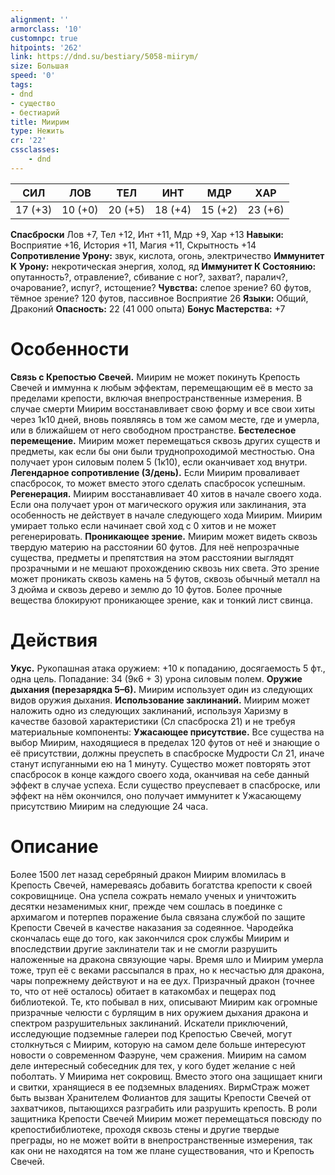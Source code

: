 ```yaml
---
alignment: ''
armorclass: '10'
customnpc: true
hitpoints: '262'
link: https://dnd.su/bestiary/5058-miirym/
size: Большая
speed: '0'
tags:
- dnd
- существо
- бестиарий
title: Миирим
type: Нежить
cr: '22'
cssclasses:
    - dnd
---
```



| СИЛ | ЛОВ | ТЕЛ | ИНТ | МДР | ХАР |
|---|---|---|---|---|---|
| 17 (+3) | 10 (+0) | 20 (+5) | 18 (+4) | 15 (+2) | 23 (+6) |
**Спасброски** Лов +7, Тел +12, Инт +11, Мдр +9, Хар +13
**Навыки:** Восприятие +16, История +11, Магия +11, Скрытность +14
**Сопротивление Урону:** звук, кислота, огонь, электричество
**Иммунитет К Урону:** некротическая энергия, холод, яд
**Иммунитет К Состоянию:** опутанность?, отравление?, сбивание с ног?, захват?, паралич?, очарование?, испуг?, истощение?
**Чувства:** слепое зрение? 60 футов, тёмное зрение? 120 футов, пассивное Восприятие 26
**Языки:** Общий, Драконий
**Опасность:** 22 (41 000 опыта)
**Бонус Мастерства:** +7


# Особенности
**Связь с Крепостью Свечей.** Миирим не может покинуть Крепость Свечей и иммунна к любым эффектам, перемещающим её в место за пределами крепости, включая внепространственные измерения. В случае смерти Миирим восстанавливает свою форму и все свои хиты через 1к10 дней, вновь появляясь в том же самом месте, где и умерла, или в ближайшем от него свободном пространстве.
**Бестелесное перемещение.** Миирим может перемещаться сквозь других существ и предметы, как если бы они были труднопроходимой местностью. Она получает урон силовым полем 5 (1к10), если оканчивает ход внутри.
**Легендарное сопротивление (3/день).** Если Миирим проваливает спасбросок, то может вместо этого сделать спасбросок успешным.
**Регенерация.** Миирим восстанавливает 40 хитов в начале своего хода. Если она получает урон от магического оружия или заклинания, эта особенность не действует в начале следующего хода Миирим. Миирим умирает только если начинает свой ход с 0 хитов и не может регенерировать.
**Проникающее зрение.** Миирим может видеть сквозь твердую материю на расстоянии 60 футов. Для неё непрозрачные существа, предметы и препятствия на этом расстоянии выглядят прозрачными и не мешают прохождению сквозь них света. Это зрение может проникать сквозь камень на 5 футов, сквозь обычный металл на 3 дюйма и сквозь дерево и землю до 10 футов. Более прочные вещества блокируют проникающее зрение, как и тонкий лист свинца.


# Действия
**Укус.** Рукопашная атака оружием: +10 к попаданию, досягаемость 5 фт., одна цель. Попадание: 34 (9к6 + 3) урона силовым полем.
**Оружие дыхания (перезарядка 5–6).** Миирим использует один из следующих видов оружия дыхания.
**Использование заклинаний.** Миирим может наложить одно из следующих заклинаний, используя Харизму в качестве базовой характеристики (Сл спасброска 21) и не требуя материальные компоненты:
**Ужасающее присутствие.** Все существа на выбор Миирим, находящиеся в пределах 120 футов от неё и знающие о её присутствии, должны преуспеть в спасброске Мудрости Сл 21, иначе станут испуганными ею на 1 минуту. Существо может повторять этот спасбросок в конце каждого своего хода, оканчивая на себе данный эффект в случае успеха. Если существо преуспевает в спасброске, или эффект на нём окончился, оно получает иммунитет к Ужасающему присутствию Миирим на следующие 24 часа.


# Описание
Более 1500 лет назад серебряный дракон Миирим вломилась в Крепость Свечей, намереваясь добавить богатства крепости к своей сокровищнице. Она успела сожрать немало ученых и уничтожить десятки незаменимых книг, прежде чем сошлась в поединке с архимагом и потерпев поражение была связана службой по защите Крепости Свечей в качестве наказания за содеянное. Чародейка скончалась еще до того, как закончился срок службы Миирим и впоследствии другие заклинатели так и не смогли разрушить наложенные на дракона связующие чары. Время шло и Миирим умерла тоже, труп её с веками рассыпался в прах, но к несчастью для дракона, чары попрежнему действуют и на ее дух. Призрачный дракон (точнее то, что от неё осталось) обитает в катакомбах и пещерах под библиотекой. Те, кто побывал в них, описывают Миирим как огромные призрачные челюсти с бурлящим в них оружием дыхания дракона и спектром разрушительных заклинаний. Искатели приключений, исследующие подземные галереи под Крепостью Свечей, могут столкнуться с Миирим, которую на самом деле больше интересуют новости о современном Фаэруне, чем сражения. Миирим на самом деле интересный собеседник для тех, у кого будет желание с ней поболтать. У Миирима нет сокровищ. Вместо этого она защищает книги и свитки, хранящиеся в ее подземных владениях. ВирмСтраж может быть вызван Хранителем Фолиантов для защиты Крепости Свечей от захватчиков, пытающихся разграбить или разрушить крепость. В роли защитника Крепости Свечей Миирим может перемещаться повсюду по крепостибиблиотеке, проходя сквозь стены и другие твердые преграды, но не может войти в внепространственные измерения, так как они не находятся на том же плане существования, что и Крепость Свечей.